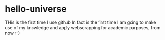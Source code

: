 # hello-universe
THis is the first time I use github
In fact is the first time I am going to make use of my knowledge and apply webscrapping for academic purposes, from now :-)
